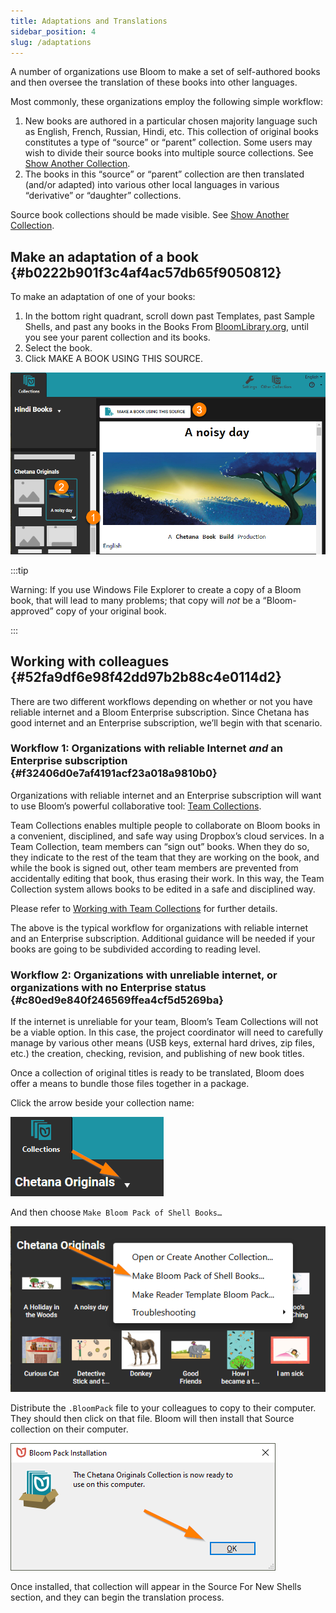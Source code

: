 ```yaml
---
title: Adaptations and Translations
sidebar_position: 4
slug: /adaptations
---
```




A number of organizations use Bloom to make a set of self-authored books and then oversee the translation of these books into other languages.


Most commonly, these organizations employ the following simple workflow:

1. New books are authored in a particular chosen majority language such as English, French, Russian, Hindi, etc. This collection of original books constitutes a type of “source” or “parent” collection. Some users may wish to divide their source books into multiple source collections. See [Show Another Collection](/show-another-collection).
2. The books in this “source” or “parent” collection are then translated (and/or adapted) into various other local languages in various “derivative” or “daughter” collections.

Source book collections should be made visible. See [Show Another Collection](/show-another-collection). 


## Make an adaptation of a book {#b0222b901f3c4af4ac57db65f9050812}


To make an adaptation of one of your books:

1. In the bottom right quadrant, scroll down past Templates, past Sample Shells, and past any books in the Books From [BloomLibrary.org](http://bloomlibrary.org/), until you see your parent collection and its books.
2. Select the book.
3. Click MAKE A BOOK USING THIS SOURCE.

![](./adaptations.21c2f879-c8e8-4a50-8446-08d3dadb6911.png)


:::tip

Warning: If you use Windows File Explorer to create a copy of a Bloom book, that will lead to many problems; that copy will _not_ be a “Bloom-approved” copy of your original book.

:::




## Working with colleagues {#52fa9df6e98f42dd97b2b88c4e0114d2}


There are two different workflows depending on whether or not you have reliable internet and a Bloom Enterprise subscription. Since Chetana has good internet and an Enterprise subscription, we’ll begin with that scenario.


### Workflow 1: Organizations with reliable Internet _and_ an Enterprise subscription {#f32406d0e7af4191acf23a018a9810b0}


Organizations with reliable internet and an Enterprise subscription will want to use Bloom’s powerful collaborative tool: [Team Collections](/team-collections-intro).


Team Collections enables multiple people to collaborate on Bloom books in a convenient, disciplined, and safe way using Dropbox’s cloud services. In a Team Collection, team members can “sign out” books. When they do so, they indicate to the rest of the team that they are working on the book, and while the book is signed out, other team members are prevented from accidentally editing that book, thus erasing their work. In this way, the Team Collection system allows books to be edited in a safe and disciplined way.


Please refer to [Working with Team Collections](/working-with-team-collections) for further details. 


The above is the typical workflow for organizations with reliable internet and an Enterprise subscription. Additional guidance will be needed if your books are going to be subdivided according to reading level.


### Workflow 2: Organizations with unreliable internet, or organizations with no Enterprise status {#c80ed9e840f246569ffea4cf5d5269ba}


If the internet is unreliable for your team, Bloom’s Team Collections will not be a viable option. In this case, the project coordinator will need to carefully manage by various other means (USB keys, external hard drives, zip files, etc.) the creation, checking, revision, and publishing of new book titles.


Once a collection of original titles is ready to be translated, Bloom does offer a means to bundle those files together in a package. 


Click the arrow beside your collection name:


![](./adaptations.805385b1-671e-43c9-84aa-2e3f90cb3080.png)


And then choose `Make Bloom Pack of Shell Books…`


![](./adaptations.06bcf2fa-65e1-4b3b-8e48-44a4e6c20941.png)


Distribute the `.BloomPack` file to your colleagues to copy to their computer. They should then click on that file. Bloom will then install that Source collection on their computer.


![](./adaptations.b5083022-12d6-4f85-a009-30c09029f668.png)


Once installed, that collection will appear in the Source For New Shells section, and they can begin the translation process.

